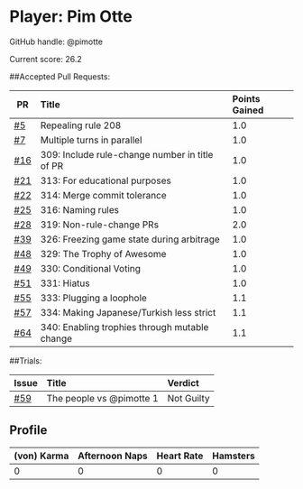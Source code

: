 # Player: Pim Otte

GitHub handle: @pimotte

Current score: 26.2

##Accepted Pull Requests:

|  PR | Title | Points Gained|
| --- |:----- |:------------ |
| [#5](https://github.com/pimotte/nomic/pull/5) | Repealing rule 208 | 1.0 |
| [#7](https://github.com/pimotte/nomic/pull/7) | Multiple turns in parallel | 1.0 |
| [#16](https://github.com/pimotte/nomic/pull/16) | 309: Include rule-change number in title of PR | 1.0 |
| [#21](https://github.com/pimotte/nomic/pull/21) | 313: For educational purposes | 1.0 |
| [#22](https://github.com/pimotte/nomic/pull/22) | 314: Merge commit tolerance | 1.0 | 
| [#25](https://github.com/pimotte/nomic/pull/25) | 316: Naming rules | 1.0 |
| [#28](https://github.com/pimotte/nomic/pull/28) | 319: Non-rule-change PRs | 2.0 |
| [#39](https://github.com/pimotte/nomic/pull/39) | 326: Freezing game state during arbitrage | 1.0 |
| [#48](https://github.com/pimotte/nomic/pull/48) | 329: The Trophy of Awesome | 1.0 |
| [#49](https://github.com/pimotte/nomic/pull/49) | 330: Conditional Voting | 1.0 |
| [#51](https://github.com/pimotte/nomic/pull/51) | 331: Hiatus | 1.0 |
| [#55](https://github.com/pimotte/nomic/pull/55) | 333: Plugging a loophole | 1.1 |
| [#57](https://github.com/pimotte/nomic/pull/57) | 334: Making Japanese/Turkish less strict | 1.1 |
| [#64](https://github.com/pimotte/nomic/pull/64) | 340: Enabling trophies through mutable change | 1.1 |



##Trials:

| Issue | Title | Verdict|
| ----- |:----- |:------ |
| [#59](https://github.com/pimotte/nomic/issue/64) | The people vs @pimotte 1 | Not Guilty | 

## Profile

| (von) Karma | Afternoon Naps | Heart Rate | Hamsters |
| ----------- | -------------- | ---------- | -------- |
|           0 |              0 |          0 |        0 |

